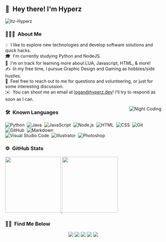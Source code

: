 ## 👋 &nbsp;Hey there! I'm Hyperz

<p align="left"> <img src="https://komarev.com/ghpvc/?username=Itz-Hyperz&label=Views&color=blue&style=plastic" alt="Itz-Hyperz" /> </p>

### 👨🏻‍💻 &nbsp;About Me

💡 &nbsp;I like to explore new technologies and develop software solutions and quick hacks.\
🎓 &nbsp;I'm currently studying Python and NodeJS.\
🌱 &nbsp;I'm on track for learning more about LUA, Javascript, HTML, & more!\
✍️ &nbsp;In my free time, I pursue Graphic Design and Gaming as hobbies/side hustles.\
💬 &nbsp;Feel free to reach out to me for questions and volunteering, or just for some interesting discussion.\
✉️ &nbsp;You can shoot me an email at logan@hyperz.dev! I'll try to respond as soon as I can.

<img alt="Night Coding" src="https://hyperz.dev/images/uploads/0zal6nli.gif" align="right"/>

### 🛠 &nbsp;Known Languages

![Python](https://img.shields.io/badge/-Python-333333?style=flat&logo=python)&nbsp;
![Java](https://img.shields.io/badge/-Java-333333?style=flat&logo=Java&logoColor=FFA518)&nbsp;
![JavaScript](https://img.shields.io/badge/-JavaScript-333333?style=flat&logo=javascript)&nbsp;
![Node.js](https://img.shields.io/badge/-Node.js-333333?style=flat&logo=node.js)&nbsp;
![HTML](https://img.shields.io/badge/-HTML-333333?style=flat&logo=HTML5)&nbsp;
![CSS](https://img.shields.io/badge/-CSS-333333?style=flat&logo=CSS3&logoColor=1572B6)&nbsp;
![Git](https://img.shields.io/badge/-Git-333333?style=flat&logo=git)&nbsp;
![GitHub](https://img.shields.io/badge/-GitHub-333333?style=flat&logo=github)&nbsp;
![Markdown](https://img.shields.io/badge/-Markdown-333333?style=flat&logo=markdown)\
![Visual Studio Code](https://img.shields.io/badge/-Visual%20Studio%20Code-333333?style=flat&logo=visual-studio-code&logoColor=007ACC)&nbsp;
![Illustrator](https://img.shields.io/badge/-Illustrator-333333?style=flat&logo=adobe-illustrator)&nbsp;
![Photoshop](https://img.shields.io/badge/-Photoshop-333333?style=flat&logo=adobe-photoshop)

### ⚙️ &nbsp;GitHub Stats

<p align="left">
<a href="https://github.com/Itz-Hyperz">
  <img height="180em" src="https://github-readme-stats-eight-theta.vercel.app/api?username=Itz-Hyperz&show_icons=true&theme=react&include_all_commits=true&count_private=true"/>
  <img height="180em" src="https://github-readme-stats-eight-theta.vercel.app/api/top-langs/?username=Itz-Hyperz&layout=compact&langs_count=8&theme=react"/>
</a>
</p>

### 🤝🏻 &nbsp;Find Me Below

<p align="center">
<a href="https://www.hyperz.dev"><img src="https://img.shields.io/badge/-hyperz.dev-3423A6?style=flat-square&logo=Codepen&logoColor=white"/></a>
<a href="mailto:logan@hyperz.dev"><img src="https://img.shields.io/badge/-logan@hyperz.dev-D14836?style=flat-square&logo=Gmail&logoColor=white"/></a>
<a href="https://instagram.com/realhyperzyt"><img src="https://img.shields.io/badge/-@realhyperzyt-E4405F?style=flat-square&logo=Instagram&logoColor=white"/></a>
<a href="https://discord.gg/d5Wbegw"><img src="https://img.shields.io/badge/-Discord-1877F2?style=flat-square&logo=Discord&logoColor=white"/></a>
<a href="https://www.twitter.com/itz_hyperz"><img src="https://img.shields.io/badge/-@itz_hyperz-1769FF?style=flat-square&logo=Twitter&logoColor=white"/></a>
</p>
